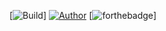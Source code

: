 [![Build](https://forthebadge.com/images/badges/built-with-love.svg)]
[![Author](https://forthebadge.com/images/badges/designed-in-inkscape.svg)](https://github.com/EUWVeNoM)
[![forthebadge](https://forthebadge.com/images/badges/0-percent-optimized.svg)]
